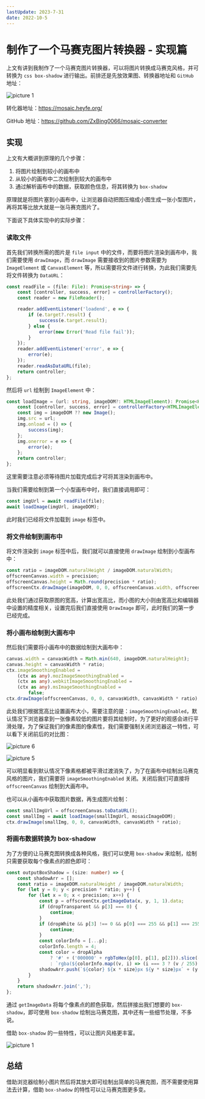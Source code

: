 ```yaml
---
lastUpdate: 2023-7-31
date: 2022-10-5
---
```

# 制作了一个马赛克图片转换器 - 实现篇

上文有讲到我制作了一个马赛克图片转换器，可以将图片转换成马赛克风格，并可转换为 `css box-shadow` 进行输出。前排还是先放效果图、转换器地址和 `GitHub` 地址：

![picture 1](https://stg.heyfe.org/images/blog-mosaic-converter-44.gif)

转化器地址：https://mosaic.heyfe.org/

GitHub 地址：https://github.com/ZxBing0066/mosaic-converter

## 实现

上文有大概讲到原理的几个步骤：

1. 将图片绘制到较小的画布中
2. 从较小的画布中二次绘制到较大的画布中
3. 通过解析画布中的数据，获取颜色信息，将其转换为 `box-shadow`

原理就是将图片塞到小画布中，让浏览器自动把图压缩成小图生成一张小型图片，再将其等比放大就是一张马赛克图片了。

下面说下具体实现中的实际步骤：

### 读取文件

首先我们转换所需的图片是 `file input` 中的文件，而要将图片渲染到画布中，我们需要使用 `drawImage`，而 `drawImage` 需要接收到的图片参数需要为 `ImageElement` 或 `CanvasElement` 等，所以需要将文件进行转换，为此我们需要先将文件转换为 `DataURL`：

```ts
const readFile = (file: File): Promise<string> => {
    const [controller, success, error] = controllerFactory();
    const reader = new FileReader();

    reader.addEventListener('loadend', e => {
        if (e.target?.result) {
            success(e.target.result);
        } else {
            error(new Error('Read file fail'));
        }
    });
    reader.addEventListener('error', e => {
        error(e);
    });
    reader.readAsDataURL(file);
    return controller;
};
```

然后将 `url` 绘制到 `ImageElement` 中：

```ts
const loadImage = (url: string, imageDOM?: HTMLImageElement): Promise<HTMLImageElement> => {
    const [controller, success, error] = controllerFactory<HTMLImageElement>();
    const img = imageDOM ?? new Image();
    img.src = url;
    img.onload = () => {
        success(img);
    };
    img.onerror = e => {
        error(e);
    };
    return controller;
};
```

这里需要注意必须等待图片加载完成后才可将其渲染到画布中。

当我们需要绘制到第一个小型画布中时，我们直接调用即可：

```ts
const imgUrl = await readFile(file);
await loadImage(imgUrl, imageDOM);
```

此时我们已经将文件加载到 `image` 标签中。

### 将文件绘制到画布中

将文件渲染到 `image` 标签中后，我们就可以直接使用 `drawImage` 绘制到小型画布中：

```ts
const ratio = imageDOM.naturalHeight / imageDOM.naturalWidth;
offscreenCanvas.width = precision;
offscreenCanvas.height = Math.round(precision * ratio);
offscreenCtx.drawImage(imageDOM, 0, 0, offscreenCanvas.width, offscreenCanvas.height);
```

此处我们通过获取原图的宽高，计算出宽高比，而小图的大小则由宽高比和编辑器中设置的精度相关，设置完后我们直接使用 `DrawImage` 即可，此时我们的第一步已经完成。

### 将小画布绘制到大画布中

然后我们需要将小画布中的数据绘制到大画布中：

```ts
canvas.width = canvasWidth = Math.min(640, imageDOM.naturalHeight);
canvas.height = canvasWidth * ratio;
ctx.imageSmoothingEnabled =
    (ctx as any).mozImageSmoothingEnabled =
    (ctx as any).webkitImageSmoothingEnabled =
    (ctx as any).msImageSmoothingEnabled =
        false;
ctx.drawImage(offscreenCanvas, 0, 0, canvasWidth, canvasWidth * ratio);
```

此处我们根据宽高比设置画布大小，需要注意的是：`imageSmoothingEnabled`，默认情况下浏览器拿到一张像素较低的图片要将其绘制时，为了更好的观感会进行平滑处理，为了保证我们的像素图的像素性，我们需要强制关闭浏览器这一特性，可以看下关闭前后的对比图：

![picture 6](https://stg.heyfe.org/images/blog-mosaic-converter-source-code-89.png)

![picture 5](https://stg.heyfe.org/images/blog-mosaic-converter-source-code-98.png)

可以明显看到默认情况下像素格都被平滑过渡消失了，为了在画布中绘制出马赛克风格的图片，我们需要将 `imageSmoothingEnabled` 关闭。关闭后我们可直接将 `offscreenCanvas` 绘制到大画布中。

也可以从小画布中获取图片数据，再生成图片绘制：

```ts
const smallImgUrl = offscreenCanvas.toDataURL();
const smallImg = await loadImage(smallImgUrl, mosaicImageDOM);
ctx.drawImage(smallImg, 0, 0, canvasWidth, canvasWidth * ratio);
```

### 将画布数据转换为 box-shadow

为了方便的让马赛克图转换成各种风格，我们可以使用 `box-shadow` 来绘制，绘制只需要获取每个像素点的颜色即可：

```ts
const outputBoxShadow = (size: number) => {
    const shadowArr = [];
    const ratio = imageDOM.naturalHeight / imageDOM.naturalWidth;
    for (let y = 0; y < precision * ratio; y++) {
        for (let x = 0; x < precision; x++) {
            const p = offscreenCtx.getImageData(x, y, 1, 1).data;
            if (dropTransparent && p[3] === 0) {
                continue;
            }
            if (dropWhite && p[3] !== 0 && p[0] === 255 && p[1] === 255 && p[2] === 255) {
                continue;
            }
            const colorInfo = [...p];
            colorInfo.length = 4;
            const color = dropAlpha
                ? '#' + ('000000' + rgbToHex(p[0], p[1], p[2])).slice(-6)
                : `rgba(${colorInfo.map((v, i) => (i === 3 ? (v / 255).toFixed(3) : v)).join(',')})`;
            shadowArr.push(`${color} ${x * size}px ${y * size}px` + (y === 0 && x === 0 ? ` 0 ${size}px inset` : ''));
        }
    }
    return shadowArr.join(',');
};
```

通过 `getImageData` 将每个像素点的颜色获取，然后拼接出我们想要的 `box-shadow`，即可使用 `box-shadow` 绘制出马赛克图，其中还有一些细节处理，不多说。

借助 `box-shadow` 的一些特性，可以让图片风格更丰富。

![picture 1](https://stg.heyfe.org/images/blog-mosaic-converter-source-code-82.png)

## 总结

借助浏览器绘制小图片然后将其放大即可绘制出简单的马赛克图，而不需要使用算法去计算，借助 `box-shadow` 的特性可以让马赛克图更多变。
